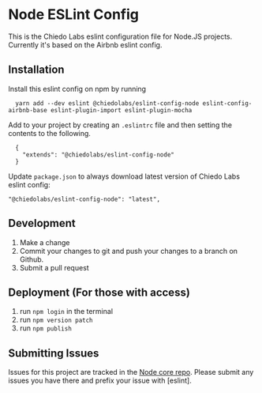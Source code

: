 # Node ESLint Config

This is the Chiedo Labs eslint configuration file for Node.JS projects. Currently it's based on the Airbnb eslint config.

## Installation

Install this eslint config on npm by running

	  yarn add --dev eslint @chiedolabs/eslint-config-node eslint-config-airbnb-base eslint-plugin-import eslint-plugin-mocha

Add to your project by creating an <code>.eslintrc</code> file and then setting the contents to the following.

	  {
	    "extends": "@chiedolabs/eslint-config-node"
	  }

Update `package.json` to always download latest version of Chiedo Labs eslint config:

    "@chiedolabs/eslint-config-node": "latest",

## Development

1. Make a change
2. Commit your changes to git and push your changes to a branch on Github.
3. Submit a pull request


## Deployment (For those with access)

1. run <code>npm login</code> in the terminal
2. run <code>npm version patch</code>
3. run <code>npm publish</code>

## Submitting Issues

Issues for this project are tracked in the [Node core repo](https://github.com/chiedolabs/node-core). Please submit any issues you have there and prefix your issue with [eslint].
